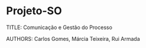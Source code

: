 # Projeto-SO

TITLE: Comunicação e Gestão do Processo

AUTHORS: Carlos Gomes, Márcia Teixeira, Rui Armada
